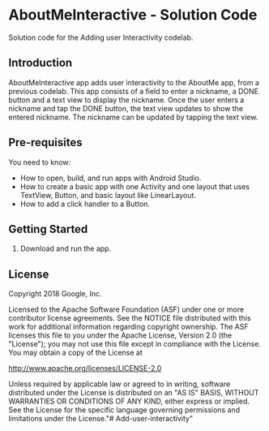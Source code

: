 AboutMeInteractive - Solution Code
===================================

Solution code for the Adding user Interactivity codelab.

Introduction
------------
AboutMeInteractive app adds user interactivity to the AboutMe app, from a previous codelab. This app consists of a field to enter a nickname, a DONE button and a text view to display the nickname. Once the user enters a nickname and tap the DONE button, the text view updates to show the entered nickname. The nickname can be updated by tapping the  text view.

Pre-requisites
--------------

You need to know:
- How to open, build, and run apps with Android Studio.
- How to create a basic app with one Activity and one layout
 that uses TextView, Button, and basic layout like LinearLayout.
- How to add a click handler to a Button.

Getting Started
---------------

1. Download and run the app.

License
-------

Copyright 2018 Google, Inc.

Licensed to the Apache Software Foundation (ASF) under one or more contributor
license agreements.  See the NOTICE file distributed with this work for
additional information regarding copyright ownership.  The ASF licenses this
file to you under the Apache License, Version 2.0 (the "License"); you may not
use this file except in compliance with the License.  You may obtain a copy of
the License at

  http://www.apache.org/licenses/LICENSE-2.0

Unless required by applicable law or agreed to in writing, software
distributed under the License is distributed on an "AS IS" BASIS, WITHOUT
WARRANTIES OR CONDITIONS OF ANY KIND, either express or implied.  See the
License for the specific language governing permissions and limitations under
the License."# Add-user-interactivity" 
